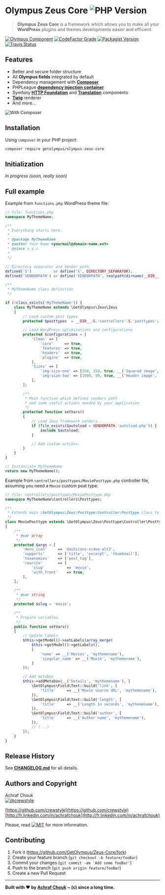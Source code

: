 # Olympus Zeus Core ![PHP Version][php-image]
> **Olympus Zeus Core** is a framework which allows you to make all your **WordPress** plugins and themes developments easier and efficient.

[![Olympus Component][olympus-image]][olympus-url]
[![CodeFactor Grade][codefactor-image]][codefactor-url]
[![Packagist Version][packagist-image]][packagist-url]
[![Travis Status][travis-image]][travis-url]

## Features

+ Better and secure folder structure
+ All **Olympus fields** integrated by default
+ Dependency management with [**Composer**](https://getcomposer.org)
+ PHPLeague [**dependency injection container**](https://github.com/thephpleague/container)
+ Symfony [**HTTP Foundation**](https://github.com/symfony/http-foundation) and [**Translation**](https://github.com/symfony/translation) components
+ [**Twig**](https://github.com/twigphp/Twig) renderer
+ And more...

![With Composer](https://img.shields.io/badge/with-Composer-885630.svg?style=flat-square)

## Installation

Using `composer` in your PHP project:

```sh
composer require getolympus/olympus-zeus-core
```

## Initialization

_In progress (soon, really soon)_

## Full example

Example from `functions.php` WordPress theme file:

```php
// file: functions.php
namespace MyThemeName;

/**
 * Everything starts here.
 *
 * @package MyThemeName
 * @author Your Name <yourmail@domain-name.ext>
 * @since x.y.z
 *
 */

// Directory separator and Vendor path.
defined('S')          or define('S', DIRECTORY_SEPARATOR);
defined('VENDORPATH') or define('VENDORPATH', realpath(dirname(__DIR__)).S.'vendor'.S);

/**
 * MyThemeName class definition
 */

if (!class_exists('MyThemeName')) {
    class MyThemeName extends \GetOlympus\Zeus\Zeus
    {
        // Load custom post types
        protected $posttypes  = __DIR__.S.'controllers'.S.'posttypes';

        // Load WordPress optimizations and configurations
        protected $configurations = [
            'Clean' => [
                'core'     => true,
                'features' => true,
                'headers'  => true,
                'plugins'  => true,
            ],
            'Sizes' => [
                'img-size-one' => [250, 250, true, __('Squared image', 'mythemename')],
                'img-size-two' => [1000, 90, true, __('Header image', 'mythemename')],
            ],
        ];

        /**
         * Main function which defines vendors path
         * and some useful actions needed by your application
         */
        protected function setVars()
        {
            // Load Zeus framework vendors.
            if (file_exists($autoload = VENDORPATH.'autoload.php')) {
                include $autoload;
            }

            // Add custom actions.
        }
    }
}

// Instanciate MyThemeName
return new MyThemeName();
```

Example from `controllers/posttypes/MoviePosttype.php` controller file, assuming you need a `Movie` custom post type:

```php
// file: controllers/posttypes/MoviePosttype.php
namespace MyThemeName\Controllers\Posttypes;

/**
 * Extends main \GetOlympus\Zeus\Posttype\Controller\Posttype class to use all functionalities
 */
class MoviePosttype extends \GetOlympus\Zeus\Posttype\Controller\Posttype
{
    /**
     * @var array
     */
    protected $args = [
        'menu_icon'     => 'dashicons-video-alt3',
        'supports'      => ['title', 'excerpt', 'thumbnail'],
        'taxonomies'    => ['post_tag'],
        'rewrite'       => [
            'slug'          => 'movie',
            'with_front'    => true,
        ],
    ];

    /**
     * @var string
     */
    protected $slug = 'movie';

    /**
     * Prepare variables.
     */
    public function setVars()
    {
        // Update labels
        $this->getModel()->setLabels(array_merge(
            $this->getModel()->getLabels(),
            [
                'name' => __('Movies', 'mythemename'),
                'singular_name' => __('Movie', 'mythemename'),
            ]
        ));

        // Add metabox
        $this->addMetabox(__('Details', 'mythemename'), [
            \GetOlympus\Field\Text::build('link', [
                'title'     => __('Movie source URL', 'mythemename'),
            ]),
            \GetOlympus\Field\Text::build('length', [
                'title'     => __('Length in seconds', 'mythemename'),
            ]),
            \GetOlympus\Field\Text::build('author', [
                'title'     => __('Author name', 'mythemename'),
            ]),
            // (...)
        ]);
    }
}
```

## Release History

See [**CHANGELOG.md**][changelog-blob] for all details.

## Authors and Copyright

Achraf Chouk  
[![@crewstyle][twitter-image]][twitter-url]

[https://github.com/crewstyle](https://github.com/crewstyle)  
[http://fr.linkedin.com/in/achrafchouk](http://fr.linkedin.com/in/achrafchouk)

Please, read [![MIT][license-image]][license-blob] for more information.

## Contributing

1. Fork it (<https://github.com/GetOlympus/Zeus-Core/fork>)
2. Create your feature branch (`git checkout -b feature/fooBar`)
3. Commit your changes (`git commit -am 'Add some fooBar'`)
4. Push to the branch (`git push origin feature/fooBar`)
5. Create a new Pull Request

---

**Built with ♥ by [Achraf Chouk](http://github.com/crewstyle "Achraf Chouk") ~ (c) since a long time.**

<!-- links & imgs dfn's -->
[olympus-image]: https://img.shields.io/badge/for-Olympus-44cc11.svg?style=flat-square
[olympus-url]: https://github.com/GetOlympus
[changelog-blob]: https://github.com/GetOlympus/Zeus-Core/blob/master/CHANGELOG.md
[codefactor-image]: https://www.codefactor.io/repository/github/GetOlympus/Zeus-Core/badge?style=flat-square
[codefactor-url]: https://www.codefactor.io/repository/github/getolympus/zeus-core
[license-blob]: https://github.com/GetOlympus/Zeus-Core/blob/master/LICENSE
[license-image]: https://img.shields.io/badge/license-MIT_License-blue.svg?style=flat-square
[packagist-image]: https://img.shields.io/packagist/v/getolympus/olympus-zeus-core.svg?style=flat-square
[packagist-url]: https://packagist.org/packages/getolympus/olympus-zeus-core
[php-image]: https://img.shields.io/travis/php-v/GetOlympus/Zeus-Core.svg?style=flat-square
[travis-image]: https://img.shields.io/travis/GetOlympus/Zeus-Core/master.svg?style=flat-square
[travis-url]: https://travis-ci.org/GetOlympus/Zeus-Core
[twitter-image]: https://img.shields.io/badge/crewstyle-blue.svg?style=social&logo=twitter
[twitter-url]: http://twitter.com/crewstyle
